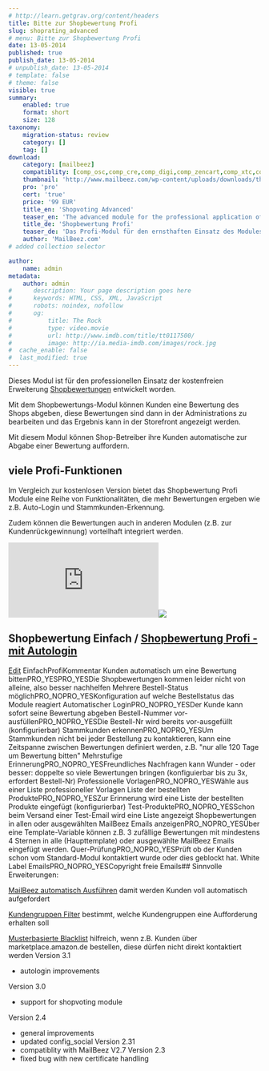 ```yaml
---
# http://learn.getgrav.org/content/headers
title: Bitte zur Shopbewertung Profi
slug: shoprating_advanced
# menu: Bitte zur Shopbewertung Profi
date: 13-05-2014
published: true
publish_date: 13-05-2014
# unpublish_date: 13-05-2014
# template: false
# theme: false
visible: true
summary:
    enabled: true
    format: short
    size: 128
taxonomy:
    migration-status: review
    category: []
    tag: []
download:
    category: [mailbeez]
    compatiblity: [comp_osc,comp_cre,comp_digi,comp_zencart,comp_xtc,comp_gambio]
    thumbnail: 'http://www.mailbeez.com/wp-content/uploads/downloads/thumbnails/2011/10/icon_322.png'
    pro: 'pro'
    cert: 'true'
    price: '99 EUR'
    title_en: 'Shopvoting Advanced'
    teaser_en: 'The advanced module for the professional application of the "shopvoting" addon'
    title_de: 'Shopbewertung Profi'
    teaser_de: 'Das Profi-Modul für den ernsthaften Einsatz des Modules "Shopbewertung"'
    author: 'MailBeez.com'
# added collection selector

author:
    name: admin
metadata:
    author: admin
#      description: Your page description goes here
#      keywords: HTML, CSS, XML, JavaScript
#      robots: noindex, nofollow
#      og:
#          title: The Rock
#          type: video.movie
#          url: http://www.imdb.com/title/tt0117500/
#          image: http://ia.media-imdb.com/images/rock.jpg
#  cache_enable: false
#  last_modified: true
---
```


Dieses Modul ist für den professionellen Einsatz der kostenfreien Erweiterung [Shopbewertungen](http://www.mailbeez.com/dokumentation/configbeez/config_shopvoting/) entwickelt worden.

Mit dem Shopbewertungs-Modul können Kunden eine Bewertung des Shops abgeben, diese Bewertungen sind dann in der Administrations zu bearbeiten und das Ergebnis kann in der Storefront angezeigt werden.

Mit diesem Modul können Shop-Betreiber ihre Kunden automatische zur Abgabe einer Bewertung auffordern.

## viele Profi-Funktionen

Im Vergleich zur kostenlosen Version bietet das Shopbewertung Profi Module eine Reihe von Funktionalitäten, die mehr Bewertungen ergeben wie z.B. Auto-Login und Stammkunden-Erkennung.

Zudem können die Bewertungen auch in anderen Modulen (z.B. zur Kundenrückgewinnung) vorteilhaft integriert werden.

[![](http://localhost/wordpress_mailbeez_EOL/wp-content/themes/awake/lib/scripts/timthumb/thumb.php?src=http://www.mailbeez.com/images/de_shoprating_advanced_integration.png&w=250&h=350&zc=1&q=100 "real time customer ratings in MailBeez Emails")](http://www.mailbeez.com/images/de_shoprating_advanced_integration.png "real time customer ratings in MailBeez Emails")![](http://localhost/wordpress_mailbeez_EOL/wp-content/themes/awake/images/shortcodes/image_shadow.png)

## Shopbewertung Einfach / [Shopbewertung Profi - mit Autologin](http://www.mailbeez.de/dokumentation/mailbeez/shoprating_advanced/ "Shopbewertung Profi")

  [Edit](http://localhost/wordpress_mailbeez_EOL/wp-admin/tools.php?page=wp-table-reloaded&action=edit&table_id=7 "Edit") EinfachProfiKommentar Kunden automatisch um eine Bewertung bittenPRO\_YESPRO\_YESDie Shopbewertungen kommen leider nicht von alleine, also besser nachhelfen Mehrere Bestell-Status möglichPRO\_NOPRO\_YESKonfiguration auf welche Bestellstatus das Module reagiert Automatischer LoginPRO\_NOPRO\_YESDer Kunde kann sofort seine Bewertung abgeben Bestell-Nummer vor-ausfüllenPRO\_NOPRO\_YESDie Bestell-Nr wird bereits vor-ausgefüllt (konfigurierbar) Stammkunden erkennenPRO\_NOPRO\_YESUm Stammkunden nicht bei jeder Bestellung zu kontaktieren, kann eine Zeitspanne zwischen Bewertungen definiert werden, z.B. "nur alle 120 Tage um Bewertung bitten" Mehrstufige ErinnerungPRO\_NOPRO\_YESFreundliches Nachfragen kann Wunder - oder besser: doppelte so viele Bewertungen bringen (konfiguierbar bis zu 3x, erfordert Bestell-Nr) Professionelle VorlagenPRO\_NOPRO\_YESWähle aus einer Liste professioneller Vorlagen Liste der bestellten ProduktePRO\_NOPRO\_YESZur Erinnerung wird eine Liste der bestellten Produkte eingefügt (konfigurierbar) Test-ProduktePRO\_NOPRO\_YESSchon beim Versand einer Test-Email wird eine Liste angezeigt Shopbewertungen in allen oder ausgewählten MailBeez Emails anzeigenPRO\_NOPRO\_YESÜber eine Template-Variable können z.B. 3 zufällige Bewertungen mit mindestens 4 Sternen in alle (Haupttemplate) oder ausgewählte MailBeez Emails eingefügt werden. Quer-PrüfungPRO\_NOPRO\_YESPrüft ob der Kunden schon vom Standard-Modul kontaktiert wurde oder dies geblockt hat. White Label EmailsPRO\_NOPRO\_YESCopyright freie Emails## Sinnvolle Erweiterungen:

[MailBeez automatisch Ausführen](http://www.mailbeez.com/documentation/configbeez/config_cron_simple/ "Run MailBeez Automatically") damit werden Kunden voll automatisch aufgefordert

[Kundengruppen Filter](http://www.mailbeez.com/documentation/filterbeez/filter_check_group/ "Customer Group Filter") bestimmt, welche Kundengruppen eine Aufforderung erhalten soll

[Musterbasierte Blacklist](http://www.mailbeez.com/documentation/filterbeez/filter_check_pattern_blacklist/ "Pattern Blacklist") hilfreich, wenn z.B. Kunden über marketplace.amazon.de bestellen, diese dürfen nicht direkt kontaktiert werden
Version 3.1
- autologin improvements

Version 3.0
- support for shopvoting module

Version 2.4
- general improvements
- updated config_social
Version 2.31
- compatiblity with MailBeez V2.7
Version 2.3
- fixed bug with new certificate handling